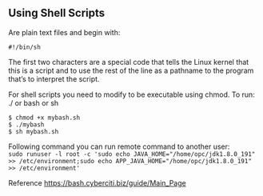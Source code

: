 ## Using Shell Scripts

Are plain text files and begin with:
```
#!/bin/sh 
```

The first two characters are a special code that tells the Linux kernel that this is a script and to use the rest of the line as a pathname to the program that’s to interpret the script.  

For shell scripts you need to modify to be executable using chmod. 
To run: ./<filename> or bash <filename> or sh <filename>
```
$ chmod +x mybash.sh
$ ./mybash
$ sh mybash.sh
``` 

Following command you can run remote command to another user:  
`sudo runuser -l root -c 'sudo echo JAVA_HOME="/home/opc/jdk1.8.0_191" >> /etc/environment;sudo echo APP_JAVA_HOME="/home/opc/jdk1.8.0_191" >> /etc/environment'`

Reference
https://bash.cyberciti.biz/guide/Main_Page
